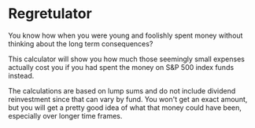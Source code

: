 # Regretulator

You know how when you were young and foolishly spent money without thinking about the long term consequences?

This calculator will show you how much those seemingly small expenses actually cost you if you had spent the money on S&P 500 index funds instead.

The calculations are based on lump sums and do not include dividend reinvestment since that can vary by fund. You won't get an exact amount, but you will get a pretty good idea of what that money could have been, especially over longer time frames.